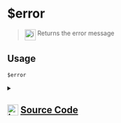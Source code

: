 # $error
> <img align="top" src="https://upload.wikimedia.org/wikipedia/commons/thumb/e/e4/Infobox_info_icon.svg/160px-Infobox_info_icon.svg.png?20150409153300" alt="image" width="25" height="auto"> Returns the error message
## Usage
```
$error
```
<details>
<summary>
    
## <img align="top" src="https://cdn4.iconfinder.com/data/icons/iconsimple-logotypes/512/github-512.png" alt="image" width="25" height="auto">  [Source Code](https://github.com/tryforge/ForgeScript-V2/blob/main/src/native/error.ts)
    
</summary>
    
```ts
import { NativeFunction, Return } from "../structures"

export default new NativeFunction({
    name: "$error",
    description: "Returns the error message",
    unwrap: false,
    execute(ctx) {
        return Return.success(ctx.runtime.extras)
    },
})
```
    
</details>